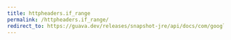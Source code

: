 ```yaml
---
title: httpheaders.if_range
permalink: /httpheaders.if_range/
redirect_to: https://guava.dev/releases/snapshot-jre/api/docs/com/google/common/net/HttpHeaders.html#IF_RANGE
---
```

